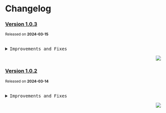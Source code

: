 <a name="readme-top"></a>

# Changelog

### [Version 1.0.3](https://github.com/arietta-studio/arietta-assets/compare/@arietta-studio/assets-emoji-anim@1.0.2...@arietta-studio/assets-emoji-anim@1.0.3)

<sup>Released on **2024-03-15**</sup>

<br/>

<details>
<summary><kbd>Improvements and Fixes</kbd></summary>

</details>

<div align="right">

[![](https://img.shields.io/badge/-BACK_TO_TOP-151515?style=flat-square)](#readme-top)

</div>

### [Version 1.0.2](https://github.com/arietta-studio/arietta-assets/compare/@arietta-studio/assets-emoji-anim@1.0.1...@arietta-studio/assets-emoji-anim@1.0.2)

<sup>Released on **2024-03-14**</sup>

<br/>

<details>
<summary><kbd>Improvements and Fixes</kbd></summary>

</details>

<div align="right">

[![](https://img.shields.io/badge/-BACK_TO_TOP-151515?style=flat-square)](#readme-top)

</div>
